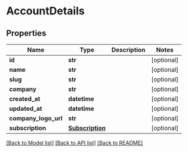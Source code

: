 # AccountDetails

## Properties
Name | Type | Description | Notes
------------ | ------------- | ------------- | -------------
**id** | **str** |  | [optional] 
**name** | **str** |  | [optional] 
**slug** | **str** |  | [optional] 
**company** | **str** |  | [optional] 
**created_at** | **datetime** |  | [optional] 
**updated_at** | **datetime** |  | [optional] 
**company_logo_url** | **str** |  | [optional] 
**subscription** | [**Subscription**](Subscription.md) |  | [optional] 

[[Back to Model list]](../README.md#documentation-for-models) [[Back to API list]](../README.md#documentation-for-api-endpoints) [[Back to README]](../README.md)



